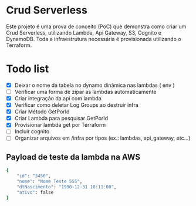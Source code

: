 # Crud Serverless

Este projeto é uma prova de conceito (PoC) que demonstra como criar um Crud Serverless, utilizando Lambda, Api Gateway, S3, Cognito e DynamoDB. Toda a infraestrutura necessária é provisionada utilizando o Terraform.

# Todo list
- [x] Deixar o nome da tabela no dynamo dinâmica nas lambdas ( env )
- [ ] Verificar uma forma de zipar as lambdas automaticamente
- [x] Criar integração da api com lambda
- [x] Verificar como deletar Log Groups ao destruir infra
- [x] Criar Método GetPorId
- [x] Criar Lambda para pesquisar GetPorId
- [x] Provisionar lambda get por Terraform
- [ ] Incluir cognito
- [ ] Organizar arquivos em /infra por tipos (ex.: lambdas, api_gateway, etc...)

## Payload de teste da lambda na AWS

```bash
{
    "id": "3456",
    "nome": "Nome Teste 555",
    "dtNascimento": "1990-12-31 10:11:00",
    "ativo": false
}
```
